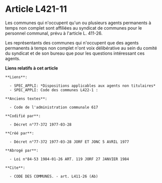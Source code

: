 # Article L421-11

Les communes qui n'occupent qu'un ou plusieurs agents permanents à temps non complet sont affiliées au syndicat de communes
pour le personnel communal, prévu à l'article L. 411-26.

Les représentants des communes qui n'occupent que des agents permanents à temps non complet n'ont voix délibérative au sein
du comité du syndicat et de son bureau que pour les questions intéressant ces agents.

**Liens relatifs à cet article**

	**Liens**:

	  - SPEC_APPLI: *Dispositions applicables aux agents non titulaires*
	  - SPEC_APPLI: Code des communes L422-1 :

	**Anciens textes**:

	  - Code de l'administration communale 617

	**Codifié par**:

	  - Décret n°77-372 1977-03-28

	**Créé par**:

	  - Décret n°77-372 1977-03-28 JORF ET JONC 5 AVRIL 1977

	**Abrogé par**:

	  - Loi n°84-53 1984-01-26 ART. 119 JORF 27 JANVIER 1984

	**Cite**:

	  - CODE DES COMMUNES. - art. L411-26 (Ab)
